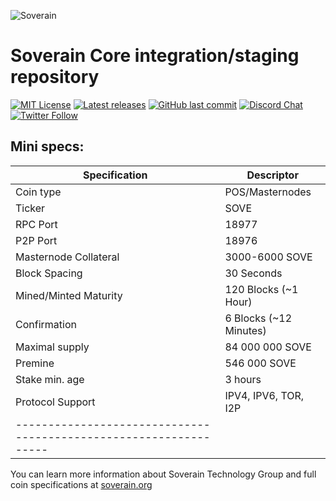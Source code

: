 ![Soverain](https://raw.githubusercontent.com/soveraintg/Soverain/master/share/pixmaps/bitcoin64.png)

Soverain Core integration/staging repository
=====================================

[![MIT License](https://img.shields.io/apm/l/atomic-design-ui.svg?&color=success)](https://github.com/soveraintg/Soverain/blob/master/LICENSE)
[![Latest releases](https://img.shields.io/badge/Download-latest%20wallets%20release-green.svg?style=flat&logo=Skyliner&color=important)](https://github.com/soveraintg/Soverain/releases/tag/1.0.3.8)
[![GitHub last commit](https://img.shields.io/github/last-commit/soveraintg/Soverain.svg?style=flat&logo=Github&color=informational)]()
[![Discord Chat](https://img.shields.io/discord/576505960701493258.svg?style=flat&logo=Discord)](https://discord.gg/xRWbSba) 
[![Twitter Follow](https://img.shields.io/twitter/follow/soveraintg.svg?style=social)](https://twitter.com/soveraintg) 



## Mini specs:

| Specification         | Descriptor                              |
|-----------------------|-----------------------------------------|
| Coin type             | POS/Masternodes                         |
| Ticker                | SOVE                                    |
| RPC Port              | 18977                                   |
| P2P Port              | 18976                                   |
| Masternode Collateral | 3000-6000 SOVE                          |
| Block Spacing         | 30 Seconds                              |
| Mined/Minted Maturity | 120 Blocks (~1 Hour)                    |
| Confirmation          | 6 Blocks (~12 Minutes)                  |
| Maximal supply        | 84 000 000 SOVE                         |
| Premine               | 546 000 SOVE                            |
| Stake min. age        | 3 hours                                 |
| Protocol Support      | IPV4, IPV6, TOR, I2P                    |
|-----------------------------------------------------------------|

You can learn more information about Soverain Technology Group and full coin specifications at [soverain.org](https://soverain.org)